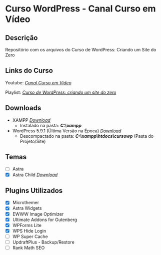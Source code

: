 # Curso WordPress - Canal Curso em Vídeo

## Descrição
Repositório com os arquivos do Curso de WordPress: Criando um Site do Zero

## Links do Curso
Youtube: *[Canal Curso em Vídeo](https://www.youtube.com/channel/UCrWvhVmt0Qac3HgsjQK62FQ)*

Playlist: *[Curso de WordPress: criando um site do zero](https://www.youtube.com/playlist?list=PLHz_AreHm4dmDP_RWdiKekjTEmCuq_MW2)*

## Downloads
* XAMPP *[Download](https://www.apachefriends.org/pt_br/index.html)*
  * Instalado na pasta: ***C:\xampp***
* WordPress 5.9.1 (Última Versão na Época) *[Download](https://br.wordpress.org/download/)*
  * Descompactado na pasta: ***C:\xampp\htdocs\cursowp*** (Pasta do Projeto/Site)

## Temas
- [ ] Astra
- [x] Astra Child *[Download](https://wpastra.com/child-theme-generator/)*

## Plugins Utilizados
- [x] Microthemer
- [x] Astra Widgets
- [x] EWWW Image Optimizer
- [x] Ultimate Addons for Gutenberg
- [x] WPForms Lite
- [x] WPS Hide Login
- [ ] WP Super Cache
- [ ] UpdraftPlus - Backup/Restore
- [ ] Rank Math SEO

[^1]: Daniel S. Barros
[^1]: *[daniel-sbarros](https://github.com/daniel-sbarros/)*

